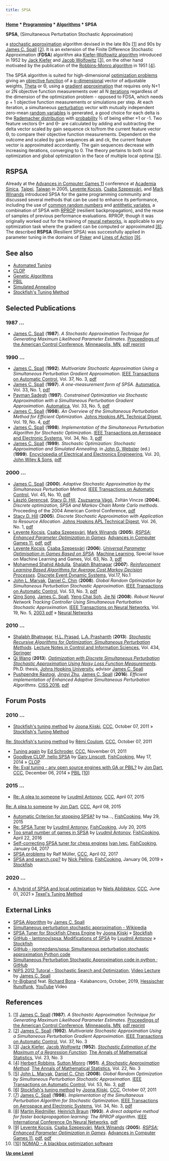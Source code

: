 ```yaml
---
title: SPSA
---
```

**[Home](Home "Home") \* [Programming](Programming "Programming") \* [Algorithms](Algorithms "Algorithms") \* SPSA**


**SPSA**, (Simultaneous Perturbation Stochastic Approximation)  

a [stochastic approximation](https://en.wikipedia.org/wiki/Stochastic_approximation) algorithm devised in the late 80s <a id="cite-note-1" href="#cite-ref-1">[1]</a> and 90s by [James C. Spall](James_C._Spall "James C. Spall") <a id="cite-note-2" href="#cite-ref-2">[2]</a>. It is an extension of the Finite Difference Stochastic Approximation (**FDSA**) algorithm aka [Kiefer-Wolfowitz algorithm](https://en.wikipedia.org/wiki/Stochastic_approximation#Kiefer-Wolfowitz_algorithm) introduced in 1952 by [Jack Kiefer](Mathematician#JKiefer "Mathematician") and [Jacob Wolfowitz](Mathematician#JWolfowitz "Mathematician") <a id="cite-note-3" href="#cite-ref-3">[3]</a>, on the other hand motivated by the publication of the [Robbins-Monro algorithm](https://en.wikipedia.org/wiki/Stochastic_approximation#Robbins.E2.80.93Monro_algorithm) in 1951 <a id="cite-note-4" href="#cite-ref-4">[4]</a>.


The SPSA algorithm is suited for high-dimensional [optimization problems](https://en.wikipedia.org/wiki/Optimization_problem) giving an [objective function](https://en.wikipedia.org/wiki/Loss_function) of a [p-dimensional](https://en.wikipedia.org/wiki/Dimension) vector of adjustable weights, [Theta](https://en.wikipedia.org/wiki/Theta) or Θ, using a [gradient](https://en.wikipedia.org/wiki/Gradient) [approximation](https://en.wikipedia.org/wiki/Approximation) that requires only N+1 or 2N objective function measurements over all N [iterations](Iteration "Iteration") regardless of the dimension of the optimization problem - opposed to FDSA, which needs p + 1 objective function measurements or simulations per step. At each iteration, a simultaneous [perturbation](https://en.wikipedia.org/wiki/Perturbation_theory) vector with mutually independent zero-mean [random variables](Pseudorandom_Number_Generator "Pseudorandom Number Generator") is generated, a good choice for each delta is the [Rademacher distribution](https://en.wikipedia.org/wiki/Rademacher_distribution) with [probability](https://en.wikipedia.org/wiki/Probability) ½ of being either +1 or -1. Two feature vectors Θ+ and Θ- are calculated by adding and subtracting the delta vector scaled by gain sequence ck to/from the current feature vector Θ, to compare their objective function measurements. Dependent on the outcome and scaled by gain sequences ak and ck, the current feature vector is approximated accordantly. The gain sequences decrease with increasing iterations, converging to 0. The theory pertains to both local optimization and global optimization in the face of multiple local optima <a id="cite-note-5" href="#cite-ref-5">[5]</a>. 



## RSPSA


Already at the [Advances in Computer Games 11](Advances_in_Computer_Games_11 "Advances in Computer Games 11") conference at [Academia Sinica](https://en.wikipedia.org/wiki/Academia_Sinica), [Taipei](https://en.wikipedia.org/wiki/Taipei), [Taiwan](https://en.wikipedia.org/wiki/Taiwan) in 2005, [Levente Kocsis](Levente_Kocsis "Levente Kocsis"), [Csaba Szepesvári](Csaba_Szepesv%C3%A1ri "Csaba Szepesvári"), and [Mark Winands](Mark_Winands "Mark Winands") introduced SPSA for the game programming community and discussed several methods that can be used to enhance its performance, including the use of [common random numbers](https://en.wikipedia.org/wiki/Variance_reduction) and [antithetic variates](https://en.wikipedia.org/wiki/Antithetic_variates), a combination of SPSA with [RPROP](https://en.wikipedia.org/wiki/Rprop) (resilient backpropagation), and the reuse of samples of previous performance evaluations. RPROP, though it was originally worked out for the training of [neural networks](Neural_Networks "Neural Networks"), is applicable to any optimization task where the gradient can be computed or approximated <a id="cite-note-8" href="#cite-ref-8">[8]</a>. The described **RSPSA** (Resilient SPSA) was successfully applied in parameter tuning in the domains of [Poker](index.php?title=Poker&action=edit&redlink=1 "Poker (page does not exist)") and [Lines of Action](Lines_of_Action "Lines of Action") <a id="cite-note-9" href="#cite-ref-9">[9]</a>.



## See also


* [Automated Tuning](Automated_Tuning "Automated Tuning")
* [CLOP](CLOP "CLOP")
* [Genetic Algorithms](Genetic_Programming#GeneticAlgorithm "Genetic Programming")
* [PBIL](Genetic_Programming#PBIL "Genetic Programming")
* [Simulated Annealing](Simulated_Annealing "Simulated Annealing")
* [Stockfish's Tuning Method](Stockfish%27s_Tuning_Method "Stockfish's Tuning Method")


## Selected Publications


### 1987 ...


* [James C. Spall](James_C._Spall "James C. Spall") (**1987**). *A Stochastic Approximation Technique for Generating Maximum Likelihood Parameter Estimates*. [Proceedings of the American Control Conference](http://ieeexplore.ieee.org/xpl/mostRecentIssue.jsp?punumber=4789283), [Minneapolis, MN](https://en.wikipedia.org/wiki/Minneapolis), [pdf reprint](http://www.jhuapl.edu/spsa/PDF-SPSA/Spall_A_Stochastic_Approximation.PDF)


### 1990 ...


* [James C. Spall](James_C._Spall "James C. Spall") (**1992**). *Multivariate Stochastic Approximation Using a Simultaneous Perturbation Gradient Approximation*. [IEEE Transactions on Automatic Control](IEEE#TAC "IEEE"), Vol. 37, No. 3, [pdf](http://www.jhuapl.edu/spsa/PDF-SPSA/Spall_TAC92.pdf)
* [James C. Spall](James_C._Spall "James C. Spall") (**1997**). *A one-measurement form of SPSA*. [Automatica](http://www.journals.elsevier.com/automatica), Vol. 33, No. 1, [pdf](http://www.jhuapl.edu/spsa/PDF-SPSA/automatica97_one_measSPSA.pdf)
* [Payman Sadegh](https://www.linkedin.com/in/payman-sadegh-493b372) (**1997**). *Constrained Optimization via Stochastic Approximation with a Simultaneous Perturbation Gradient Approximation*. [Automatica](http://www.journals.elsevier.com/automatica), Vol. 33, No. 5, [pdf](http://www.jhuapl.edu/spsa/PDF-SPSA/Sadegh_Constrained_Optimization.PDF)
* [James C. Spall](James_C._Spall "James C. Spall") (**1998**). *An Overview of the Simultaneous Perturbation Method for Efficient Optimization*. [Johns Hopkins APL Technical Digest](http://www.jhuapl.edu/techdigest/), Vol. 19, No. 4, [pdf](http://www.jhuapl.edu/spsa/PDF-SPSA/Spall_An_Overview.PDF)
* [James C. Spall](James_C._Spall "James C. Spall") (**1998**). *Implementation of the Simultaneous Perturbation Algorithm for Stochastic Optimization*. [IEEE Transactions on Aerospace and Electronic Systems](IEEE#TOCAES "IEEE"), Vol. 34, No. 3, [pdf](http://www.jhuapl.edu/spsa/PDF-SPSA/Spall_Implementation_of_the_Simultaneous.PDF)
* [James C. Spall](James_C._Spall "James C. Spall") (**1999**). *Stochastic Optimization: Stochastic Approximation and Simulated Annealing*. in [John G. Webster](https://en.wikipedia.org/wiki/John_G._Webster) (ed.) (**1999**). [Encyclopedia of Electrical and Electronics Engineering](http://onlinelibrary.wiley.com/book/10.1002/047134608X), Vol. 20, [John Wiley & Sons](https://en.wikipedia.org/wiki/John_Wiley_%26_Sons), [pdf](http://www.jhuapl.edu/spsa/PDF-SPSA/Spall_Stochastic_Optimization.PDF)


### 2000 ...


* [James C. Spall](James_C._Spall "James C. Spall") (**2000**). *Adaptive Stochastic Approximation by the Simultaneous Perturbation Method*. [IEEE Transactions on Automatic Control](IEEE#TAC "IEEE"), Vol. 45, No. 10, [pdf](http://www.jhuapl.edu/spsa/PDF-SPSA/Spall_TAC00.pdf)
* [László Gerencsé](https://www.genealogy.math.ndsu.nodak.edu/id.php?id=197469), [Stacy D. Hill](http://www.math.buffalo.edu/mad/PEEPS/hill_stacy.html), [Zsuzsanna Vágó](https://itk.ppke.hu/karunkrol/oktatoink-sajat-weboldalai/gerencserne-dr-vago-zsuzsanna-bfd51), Zoltán Vincze (**2004**). *Discrete optimization, SPSA and Markov Chain Monte Carlo methods*. Proceeding of the 2004 American Control Conference, [pdf](http://www.jhuapl.edu/spsa/PDF-SPSA/Gerencser_ACC04.pdf)
* [Stacy D. Hill](http://www.math.buffalo.edu/mad/PEEPS/hill_stacy.html) (**2005**). *Discrete Stochastic Approximation with Application to Resource Allocation*. [Johns Hopkins APL Technical Digest](http://www.jhuapl.edu/techdigest/), Vol. 26, No. 1, [pdf](http://www.jhuapl.edu/spsa/PDF-SPSA/Hill_TechDig05.pdf)
* [Levente Kocsis](Levente_Kocsis "Levente Kocsis"), [Csaba Szepesvári](Csaba_Szepesv%C3%A1ri "Csaba Szepesvári"), [Mark Winands](Mark_Winands "Mark Winands") (**2005**). *[RSPSA: Enhanced Parameter Optimization in Games](http://link.springer.com/chapter/10.1007/11922155_4)*. [Advances in Computer Games 11](Advances_in_Computer_Games_11 "Advances in Computer Games 11"), [pdf](http://www.sztaki.hu/~szcsaba/papers/rspsa_acg.pdf), [pdf](https://dke.maastrichtuniversity.nl/m.winands/documents/RSPSA.pdf)
* [Levente Kocsis](Levente_Kocsis "Levente Kocsis"), [Csaba Szepesvári](Csaba_Szepesv%C3%A1ri "Csaba Szepesvári") (**2006**). *[Universal Parameter Optimisation in Games Based on SPSA](http://link.springer.com/article/10.1007/s10994-006-6888-8)*. [Machine Learning](https://en.wikipedia.org/wiki/Machine_Learning_%28journal%29), Special Issue on Machine Learning and Games, Vol. 63, No. 3, [pdf](http://www.sztaki.hu/~szcsaba/papers/kocsis_acg05.pdf)
* [Mohammed Shahid Abdulla](https://dblp.org/pid/70/382.html), [Shalabh Bhatnagar](Shalabh_Bhatnagar "Shalabh Bhatnagar") (**2007**). *[Reinforcement Learning Based Algorithms for Average Cost Markov Decision Processes](https://link.springer.com/article/10.1007/s10626-006-0003-y)*. [Discrete Event Dynamic Systems](https://www.springer.com/journal/10626), Vol.17, No.1
* [John L. Maryak](http://dblp.uni-trier.de/pers/hd/m/Maryak:John_L=), [Daniel C. Chin](http://dblp.uni-trier.de/pers/hd/c/Chin:Daniel_C=) (**2008**). *Global Random Optimization by Simultaneous Perturbation Stochastic Approximation*. [IEEE Transactions on Automatic Control](IEEE#TAC "IEEE"), Vol. 53, No. 3, [pdf](http://www.jhuapl.edu/spsa/PDF-SPSA/Maryak_Chin_IEEETAC08.pdf)
* [Qing Song](http://dblp.uni-trier.de/pers/hd/s/Song_0001:Qing), [James C. Spall](James_C._Spall "James C. Spall"), [Yeng Chai Soh](http://dblp.uni-trier.de/pers/hd/s/Soh:Yeng_Chai), [Jie Ni](http://dblp.uni-trier.de/pers/hd/n/Ni:Jie) (**2008**). *Robust Neural Network Tracking Controller Using Simultaneous Perturbation Stochastic Approximation*. [IEEE Transactions on Neural Networks](IEEE#NN "IEEE"), Vol. 19, No. 5, [2003 pdf](https://pdfs.semanticscholar.org/3f2a/4d69ca8adbbc072d82af58b3c750621d36ab.pdf) » [Neural Networks](Neural_Networks "Neural Networks")


### 2010 ...


* [Shalabh Bhatnagar](Shalabh_Bhatnagar "Shalabh Bhatnagar"), [H.L. Prasad](https://dblp.org/pid/31/10493.html), [L.A. Prashanth](https://scholar.google.co.in/citations?user=Q1YXWpoAAAAJ&hl=en) (**2013**). *[Stochastic Recursive Algorithms for Optimization: Simultaneous Perturbation Methods](https://link.springer.com/book/10.1007/978-1-4471-4285-0)*. [Lecture Notes in Control and Information Sciences](https://www.springer.com/series/642), Vol. 434, [Springer](https://en.wikipedia.org/wiki/Springer_Science%2BBusiness_Media)
* [Qi Wang](index.php?title=Qi_Wang&action=edit&redlink=1 "Qi Wang (page does not exist)") (**2013**). *[Optimization with Discrete Simultaneous Perturbation Stochastic Approximation Using Noisy Loss Function Measurements](https://jscholarship.library.jhu.edu/handle/1774.2/36955)*. Ph.D. thesis, [Johns Hopkins University](https://en.wikipedia.org/wiki/Johns_Hopkins_University), advisor [James C. Spall](James_C._Spall "James C. Spall")
* [Pushpendre Rastogi](https://scholar.google.com/citations?user=nqDASHMAAAAJ), [Jingyi Zhu](http://dblp.uni-trier.de/pers/hd/z/Zhu:Jingyi), [James C. Spall](James_C._Spall "James C. Spall") (**2016**). *Efficient implementation of Enhanced Adaptive Simultaneous Perturbation Algorithms*. [CISS 2016](http://dblp.uni-trier.de/db/conf/ciss/ciss2016.html#RastogiZS16), [pdf](http://www.cs.jhu.edu/~prastog3/res/rastogi2016efficient.pdf)


## Forum Posts


### 2010 ...


* [Stockfish's tuning method](http://www.talkchess.com/forum/viewtopic.php?start=0&t=40662) by [Joona Kiiski](Joona_Kiiski "Joona Kiiski"), [CCC](CCC "CCC"), October 07, 2011 » [Stockfish's Tuning Method](Stockfish%27s_Tuning_Method "Stockfish's Tuning Method")


 [Re: Stockfish's tuning method](http://www.talkchess.com/forum/viewtopic.php?start=0&t=40662&start=6) by [Rémi Coulom](R%C3%A9mi_Coulom "Rémi Coulom"), [CCC](CCC "CCC"), October 07, 2011
* [Tuning again](http://www.talkchess.com/forum/viewtopic.php?t=40964) by [Ed Schroder](Ed_Schroder "Ed Schroder"), [CCC](CCC "CCC"), November 01, 2011
* [Goodbye CLOP, hello SPSA](https://groups.google.com/d/msg/fishcooking/WNrxeXAJ6VI/ZkCnRv4I_qEJ) by [Gary Linscott](Gary_Linscott "Gary Linscott"), [FishCooking](Computer_Chess_Forums "Computer Chess Forums"), May 17, 2014 » [CLOP](CLOP "CLOP")
* [Re: Eval tuning - any open source engines with GA or PBIL?](http://www.talkchess.com/forum/viewtopic.php?t=54545&start=2) by [Jon Dart](Jon_Dart "Jon Dart"), [CCC](CCC "CCC"), December 06, 2014 » [PBIL](Genetic_Programming#PBIL "Genetic Programming") <a id="cite-note-10" href="#cite-ref-10">[10]</a>


### 2015 ...


* [Re: A plea to someone](http://www.talkchess.com/forum/viewtopic.php?t=55925&start=10) by [Lyudmil Antonov](Lyudmil_Antonov "Lyudmil Antonov"), [CCC](CCC "CCC"), April 07, 2015


 [Re: A plea to someone](http://www.talkchess.com/forum/viewtopic.php?t=55925&start=21) by [Jon Dart](Jon_Dart "Jon Dart"), [CCC](CCC "CCC"), April 08, 2015
* [Automatic Criterion for stopping SPSA?](https://groups.google.com/d/msg/fishcooking/1FSprH10MpM/bU1bMkqKtaUJ) by tsa..., [FishCooking](Computer_Chess_Forums "Computer Chess Forums"), May 29, 2015
* [Re: SPSA Tuner](https://groups.google.com/d/msg/fishcooking/mbnctfDdcqM/S_rUOa7177AJ) by [Lyudmil Antonov](Lyudmil_Antonov "Lyudmil Antonov"), [FishCooking](Computer_Chess_Forums "Computer Chess Forums"), July 20, 2015
* [Too small number of games in SPSA](https://groups.google.com/d/msg/fishcooking/Np13OpEO1_w/xhYulilABgAJ) by [Lyudmil Antonov](Lyudmil_Antonov "Lyudmil Antonov"), [FishCooking](Computer_Chess_Forums "Computer Chess Forums"), April 22, 2016
* [Self-correcting SPSA tuner for chess engines](https://groups.google.com/d/msg/fishcooking/iyAFOdVx4RE/d4mnJ8lqDgAJ) [Ivan Ivec](index.php?title=Ivan_Ivec&action=edit&redlink=1 "Ivan Ivec (page does not exist)"), [FishCooking](Computer_Chess_Forums "Computer Chess Forums"), January 04, 2017
* [SPSA problems](http://www.talkchess.com/forum/viewtopic.php?t=63632) by Ralf Müller, [CCC](CCC "CCC"), April 02, 2017
* [SPSA and search.cpp?](https://groups.google.com/d/msg/fishcooking/ERsAux5TU6Q/RU2xnF3bDQAJ) by [Nick Pelling](Nick_Pelling "Nick Pelling"), [FishCooking](Computer_Chess_Forums "Computer Chess Forums"), January 06, 2019 » [Stockfish](Stockfish "Stockfish")


### 2020 ...


* [A hybrid of SPSA and local optimization](http://www.talkchess.com/forum3/viewtopic.php?f=7&t=77420) by [Niels Abildskov](Niels_Abildskov "Niels Abildskov"), [CCC](CCC "CCC"), June 01, 2021 » [Texel's Tuning Method](Texel%27s_Tuning_Method "Texel's Tuning Method")


## External Links


* [SPSA Algorithm](https://www.jhuapl.edu/spsa/) by [James C. Spall](James_C._Spall "James C. Spall")
* [Simultaneous perturbation stochastic approximation - Wikipedia](https://en.wikipedia.org/wiki/Simultaneous_perturbation_stochastic_approximation)
* [SPSA Tuner for Stockfish Chess Engine](https://github.com/zamar/spsa) by [Joona Kiiski](Joona_Kiiski "Joona Kiiski") » [Stockfish](Stockfish "Stockfish")
* [GitHub - lantonov/spsa: Modifications of SPSA](https://github.com/lantonov/SPSA) by [Lyudmil Antonov](Lyudmil_Antonov "Lyudmil Antonov") » [Stockfish](Stockfish "Stockfish")
* [GitHub - jgomezdans/spsa: Simultaneous perturbation stochastic approximation Python code](https://github.com/jgomezdans/spsa)
* [Simultaneous Perturbation Stochastic Approximation code in python · GitHub](https://gist.github.com/yanatan16/5420795)
* [NIPS 2012 Tutoral - Stochastic Search and Optimization](https://youtu.be/kVJQkmYU2VA), [Video Lecture](James_C._Spall#Video "James C. Spall") by [James C. Spall](James_C._Spall "James C. Spall")
* [hr-Bigband](https://en.wikipedia.org/wiki/Hr-Bigband) feat. [Richard Bona](Category:Richard_Bona "Category:Richard Bona") - Kalabancoro, October, 2019, [Hessischer Rundfunk](https://en.wikipedia.org/wiki/Hessischer_Rundfunk), [YouTube](https://en.wikipedia.org/wiki/YouTube) Video


 
## References


1. <a id="cite-ref-1" href="#cite-note-1">[1]</a> [James C. Spall](James_C._Spall "James C. Spall") (**1987**). *A Stochastic Approximation Technique for Generating Maximum Likelihood Parameter Estimates*. [Proceedings of the American Control Conference](http://ieeexplore.ieee.org/xpl/mostRecentIssue.jsp?punumber=4789283), [Minneapolis, MN](https://en.wikipedia.org/wiki/Minneapolis), [pdf reprint](http://www.jhuapl.edu/spsa/PDF-SPSA/Spall_A_Stochastic_Approximation.PDF)
2. <a id="cite-ref-2" href="#cite-note-2">[2]</a> [James C. Spall](James_C._Spall "James C. Spall") (**1992**). *Multivariate Stochastic Approximation Using a Simultaneous Perturbation Gradient Approximation*. [IEEE Transactions on Automatic Control](IEEE#TAC "IEEE"), Vol. 37, No. 3
3. <a id="cite-ref-3" href="#cite-note-3">[3]</a> [Jack Kiefer](Mathematician#JKiefer "Mathematician"), [Jacob Wolfowitz](Mathematician#JWolfowitz "Mathematician") (**1952**). *[Stochastic Estimation of the Maximum of a Regression Function](https://projecteuclid.org/euclid.aoms/1177729392)*. [The Annals of Mathematical Statistics](https://en.wikipedia.org/wiki/Annals_of_Mathematical_Statistics), Vol. 23, No. 3
4. <a id="cite-ref-4" href="#cite-note-4">[4]</a> [Herbert Robbins](Mathematician#HRobbins "Mathematician"), [Sutton Monro](http://articles.mcall.com/1995-03-07/news/3017569_1_burlington-korean-war-memorial-services) (**1951**). *[A Stochastic Approximation Method](https://projecteuclid.org/euclid.aoms/1177729586)*. [The Annals of Mathematical Statistics](https://en.wikipedia.org/wiki/Annals_of_Mathematical_Statistics), Vol. 22, No. 3
5. <a id="cite-ref-5" href="#cite-note-5">[5]</a> [John L. Maryak](http://dblp.uni-trier.de/pers/hd/m/Maryak:John_L=), [Daniel C. Chin](http://dblp.uni-trier.de/pers/hd/c/Chin:Daniel_C=) (**2008**). *Global Random Optimization by Simultaneous Perturbation Stochastic Approximation*. [IEEE Transactions on Automatic Control](IEEE#TAC "IEEE"), Vol. 53, No. 3, [pdf](http://www.jhuapl.edu/spsa/PDF-SPSA/Maryak_Chin_IEEETAC08.pdf)
6. <a id="cite-ref-6" href="#cite-note-6">[6]</a> [Stockfish's tuning method](http://www.talkchess.com/forum/viewtopic.php?start=0&t=40662) by [Joona Kiiski](Joona_Kiiski "Joona Kiiski"), [CCC](CCC "CCC"), October 07, 2011
7. <a id="cite-ref-7" href="#cite-note-7">[7]</a> [James C. Spall](James_C._Spall "James C. Spall") (**1998**). *Implementation of the Simultaneous Perturbation Algorithm for Stochastic Optimization*. [IEEE Transactions on Aerospace and Electronic Systems](IEEE#TOCAES "IEEE"), Vol. 34, No. 3, [pdf](http://www.jhuapl.edu/spsa/PDF-SPSA/Spall_Implementation_of_the_Simultaneous.PDF)
8. <a id="cite-ref-8" href="#cite-note-8">[8]</a> [Martin Riedmiller](index.php?title=Martin_Riedmiller&action=edit&redlink=1 "Martin Riedmiller (page does not exist)"), [Heinrich Braun](index.php?title=Heinrich_Braun&action=edit&redlink=1 "Heinrich Braun (page does not exist)") (**1993**). *A direct adaptive method for faster backpropagation learning: The RPROP algorithm*. [IEEE International Conference On Neural Networks](http://ieeexplore.ieee.org/xpl/mostRecentIssue.jsp?punumber=1059), [pdf](http://paginas.fe.up.pt/~ee02162/dissertacao/RPROP%20paper.pdf)
9. <a id="cite-ref-9" href="#cite-note-9">[9]</a> [Levente Kocsis](Levente_Kocsis "Levente Kocsis"), [Csaba Szepesvári](Csaba_Szepesv%C3%A1ri "Csaba Szepesvári"), [Mark Winands](Mark_Winands "Mark Winands") (**2005**). *[RSPSA: Enhanced Parameter Optimization in Games](http://link.springer.com/chapter/10.1007/11922155_4)*. [Advances in Computer Games 11](Advances_in_Computer_Games_11 "Advances in Computer Games 11"), [pdf](http://www.sztaki.hu/~szcsaba/papers/rspsa_acg.pdf), [pdf](https://dke.maastrichtuniversity.nl/m.winands/documents/RSPSA.pdf)
10. <a id="cite-ref-10" href="#cite-note-10">[10]</a> [NOMAD - A blackbox optimization software](https://www.gerad.ca/nomad/Project/Home.html)

**[Up one Level](Algorithms "Algorithms")**







 
